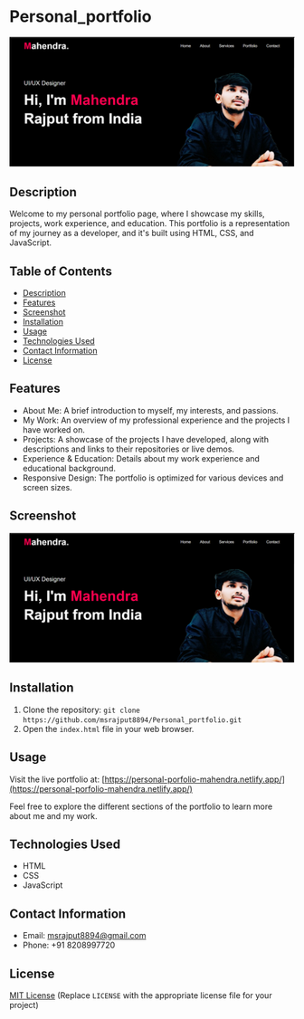 # Personal_portfolio

![Portfolio Screenshot](images/portfolio-screenshot.png)

## Description

Welcome to my personal portfolio page, where I showcase my skills, projects, work experience, and education. This portfolio is a representation of my journey as a developer, and it's built using HTML, CSS, and JavaScript.

## Table of Contents

- [Description](#description)
- [Features](#features)
- [Screenshot](#screenshot)
- [Installation](#installation)
- [Usage](#usage)
- [Technologies Used](#technologies-used)
- [Contact Information](#contact-information)
- [License](#license)

## Features

- About Me: A brief introduction to myself, my interests, and passions.
- My Work: An overview of my professional experience and the projects I have worked on.
- Projects: A showcase of the projects I have developed, along with descriptions and links to their repositories or live demos.
- Experience & Education: Details about my work experience and educational background.
- Responsive Design: The portfolio is optimized for various devices and screen sizes.

## Screenshot

![Portfolio Screenshot](images/portfolio-screenshot.png) 

## Installation

1. Clone the repository: `git clone https://github.com/msrajput8894/Personal_portfolio.git`
2. Open the `index.html` file in your web browser.

## Usage

Visit the live portfolio at: [https://personal-porfolio-mahendra.netlify.app/](https://personal-porfolio-mahendra.netlify.app/)

Feel free to explore the different sections of the portfolio to learn more about me and my work.

## Technologies Used

- HTML
- CSS
- JavaScript

## Contact Information

- Email: [msrajput8894@gmail.com](mailto:msrajput8894@gmail.com)
- Phone: +91 8208997720

## License

[MIT License](LICENSE) (Replace `LICENSE` with the appropriate license file for your project)
